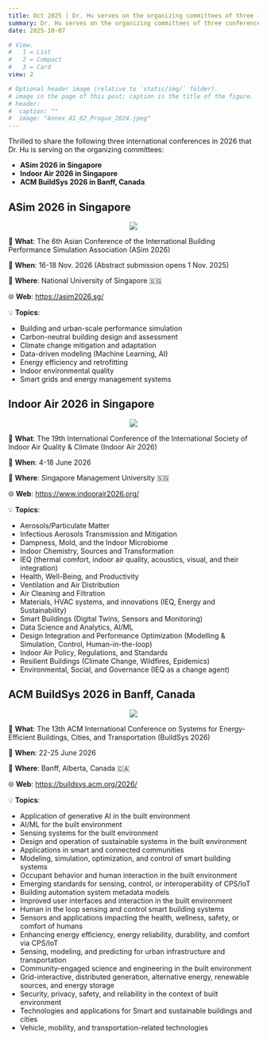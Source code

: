```yaml
---
title: Oct 2025 | Dr. Hu serves on the organizing committees of three international conferences - Asim 2026, Indoor Air 2026, and ACM BuildSys 2026
summary: Dr. Hu serves on the organizing committees of three conferences.
date: 2025-10-07

# View.
#   1 = List
#   2 = Compact
#   3 = Card
view: 2

# Optional header image (relative to `static/img/` folder).
# image in the page of this post; caption is the title of the figure.
# header:
#  caption: ""   
#  image: "Annex_81_82_Prague_2024.jpeg"
---
```


Thrilled to share the following three international conferences in 2026 that Dr. Hu is serving on the organizing committees:
- **ASim 2026 in Singapore**
- **Indoor Air 2026 in Singapore**
- **ACM BuildSys 2026 in Banff, Canada**

## ASim 2026 in Singapore
<figure style="text-align: center;">
  <img src="https://maomaohu.net/img/Asim_2026.png">
</figure>

📢 **What**: The 6th Asian Conference of the International Building Performance Simulation Association (ASim 2026)

📆 **When**: 16-18 Nov. 2026 (Abstract submission opens 1 Nov. 2025)

📍 **Where**: National University of Singapore 🇸🇬

🌐 **Web**: https://asim2026.sg/

💡 **Topics**:
- Building and urban-scale performance simulation
- Carbon-neutral building design and assessment
- Climate change mitigation and adaptation
- Data-driven modeling (Machine Learning, AI)
- Energy efficiency and retrofitting
- Indoor environmental quality
- Smart grids and energy management systems



## Indoor Air 2026 in Singapore

<figure style="text-align: center;">
  <img src="https://maomaohu.net/img/IndoorAir_2026.png">
</figure>

📢 **What**: The 19th International Conference of the International Society of Indoor Air Quality & Climate (Indoor Air 2026)

📆 **When**: 4-18 June 2026

📍 **Where**: Singapore Management University 🇸🇬

🌐 **Web**: https://www.indoorair2026.org/

💡 **Topics**:

- Aerosols/Particulate Matter
- Infectious Aerosols Transmission and Mitigation
- Dampness, Mold, and the Indoor Microbiome
- Indoor Chemistry, Sources and Transformation
- IEQ (thermal comfort, indoor air quality, acoustics, visual, and their integration)
- Health, Well-Being, and Productivity
- Ventilation and Air Distribution
- Air Cleaning and Filtration
- Materials, HVAC systems, and innovations (IEQ, Energy and Sustainability)
- Smart Buildings (Digital Twins, Sensors and Monitoring)
- Data Science and Analytics, AI/ML
- Design Integration and Performance Optimization (Modelling & Simulation, Control, Human-in-the-loop)
- Indoor Air Policy, Regulations, and Standards
- Resilient Buildings (Climate Change, Wildfires, Epidemics)
- Environmental, Social, and Governance (IEQ as a change agent)


## ACM BuildSys 2026 in Banff, Canada

<figure style="text-align: center;">
  <img src="https://maomaohu.net/img/Buildsys_2026.jpeg">
</figure>

📢 **What**: The 13th ACM International Conference on Systems for Energy-Efficient Buildings, Cities, and Transportation (BuildSys 2026)

📆 **When**: 22-25 June 2026

📍 **Where**: Banff, Alberta, Canada 🇨🇦

🌐 **Web**: https://buildsys.acm.org/2026/

💡 **Topics**:
- Application of generative AI in the built environment
- AI/ML for the built environment
- Sensing systems for the built environment
- Design and operation of sustainable systems in the built environment
- Applications in smart and connected communities
- Modeling, simulation, optimization, and control of smart building systems
- Occupant behavior and human interaction in the built environment
- Emerging standards for sensing, control, or interoperability of CPS/IoT
- Building automation system metadata models
- Improved user interfaces and interaction in the built environment
- Human in the loop sensing and control smart building systems
- Sensors and applications impacting the health, wellness, safety, or comfort of humans
- Enhancing energy efficiency, energy reliability, durability, and comfort via CPS/IoT
- Sensing, modeling, and predicting for urban infrastructure and transportation
- Community-engaged science and engineering in the built environment
- Grid-interactive, distributed generation, alternative energy, renewable sources, and energy storage
- Security, privacy, safety, and reliability in the context of built environment
- Technologies and applications for Smart and sustainable buildings and cities
- Vehicle, mobility, and transportation-related technologies
